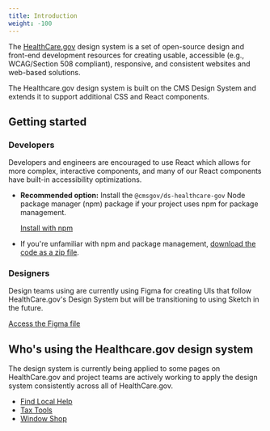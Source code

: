 ```yaml
---
title: Introduction
weight: -100
---
```


The [HealthCare.gov](https://www.healthcare.gov/) design system is a set of open-source design and front-end development resources for creating usable, accessible (e.g., WCAG/Section 508 compliant), responsive, and consistent websites and web-based solutions.

The Healthcare.gov design system is built on the CMS Design System and extends it to support additional CSS and React components.

## Getting started

### Developers

Developers and engineers are encouraged to use React which allows for more complex, interactive components, and many of our React components have built-in accessibility optimizations.

* **Recommended option:** Install the `@cmsgov/ds-healthcare-gov` Node package manager (npm) package if your project uses npm for package management.

    <a href="{{root}}/startup/installation/" class="ds-c-button">Install with npm</a>


* If you're unfamiliar with npm and package management, [download the code as a zip file](https://github.com/CMSgov/design-system/releases/latest). 

### Designers

Design teams using are currently using Figma for creating UIs that follow HealthCare.gov's Design System but will be transitioning to using Sketch in the future. 


<a href="https://www.figma.com/file/JW5p03MknojQR6fVLn2Paj/Healthcare.gov-Child-Design-System?node-id=2%3A52" class="ds-c-button">Access the Figma file</a>


## Who's using the Healthcare.gov design system

The design system is currently being applied to some pages on HealthCare.gov and project teams are actively working to apply the design system consistently across all of HealthCare.gov. 

* [Find Local Help](https://localhelp.healthcare.gov/#/)
* [Tax Tools](https://www.healthcare.gov/tax-tool/#/)
* [Window Shop](https://healthcare.gov/see-plans)
  
